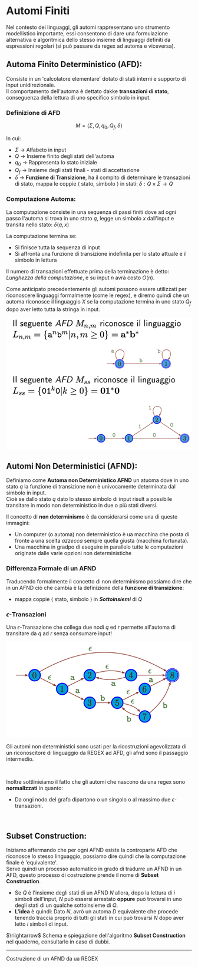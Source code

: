 # Automi Finiti

Nel contesto dei linguaggi, gli automi rappresentano uno strumento modellistico importante, essi consentono di dare una formulazione alternativa e algoritmica dello stesso insieme di linguaggi definiti da espressioni regolari (si può passare da regex ad automa e viceversa).  

## Automa Finito Deterministico (AFD): 

Consiste in un 'calcolatore elementare' dotato di stati interni e supporto di input unidirezionale.  
Il comportamento dell'automa è dettato dakke **transazioni di stato**, conseguenza della lettura di uno specifico simbolo in input.

### Definizione di AFD

$$
M = (\Sigma,Q,q_0,Q_f,\delta)
$$

In cui:
- $\Sigma$ $\rightarrow$ Alfabeto in input 
- $Q$ $\rightarrow$ Insieme finito degli stati dell'automa
- $q_0$ $\rightarrow$ Rappresenta lo stato iniziale
- $Q_f$ $\rightarrow$ Insieme degli stati finali - stati di accettazione
- $\delta$ $\rightarrow$ **Funzione di Transizione**, ha il compito di determinare le transazioni di stato, mappa le coppie $\langle$ stato, simbolo $\rangle$ in stati: $\delta : Q\times \Sigma \rightarrow Q$

### Computazione Automa:

La computazione consiste in una sequenza di passi finiti dove ad ogni passo l'automa si trova in uno stato $q$, legge un simbolo $x$ dall'input e transita nello stato: $\delta (q,x)$  

La computazione termina se:
- Si finisce tutta la sequenza di input
- Si affronta una funzione di transizione indefinita per lo stato attuale e il simbolo in lettura

Il numero di transazioni effettuate prima della terminazione è detto: _Lunghezza della computazione_, e su input $n$ avrà costo $O(n)$.  

Come anticipato precedentemente gli automi possono essere utilizzati per riconoscere linguaggi formalmente (come le regex), e diremo quindi che un automa riconosce il linguaggio $X$ se la computazione termina in uno stato $Q_f$ dopo aver letto tutta la stringa in input.  

![](../../images/riconoscitore_linguaggi.png)


## Automi Non Deterministici (AFND):

Definiamo come **Automa non Deterministico AFND** un atuoma dove in uno stato $q$ la funzione di transizione non è univocamente determinata dal simbolo in input.  
Cioè se dallo stato $q$ dato lo stesso simbolo di input risult a possibile transitare in modo non deterministico in due o più stati diversi.  

Il concetto di **non determinismo** è da considerarsi come una di queste immagini:
-  Un computer (o automa) non deterministico è ua macchina che posta di fronte a una scelta _azzecca_ sempre quella giusta (macchina fortunata).
- Una macchina in gradpo di eseguire in parallelo tutte le computazioni originate dalle varie opzioni non deterministiche

### Differenza Formale di un AFND
Traducendo formalmente il concetto di non determinismo possiamo dire che in un AFND ciò che cambia è la definizione della **funzione di transizione**:
- mappa coppie $\langle$ stato, simbolo $\rangle$ in **_Sottoinsiemi_** di $Q$


### $\epsilon$-Transazioni

Una $\epsilon$-Transazione che collega due nodi $q$ ed $r$ permette all'automa di transitare da $q$ ad $r$ senza consumare input!  

![afnd](../../images/AFND.png)

Gli automi non deterministici sono usati per la ricostruzioni agevolizzata di un riconoscitore di linguaggio da REGEX ad AFD, gli afnd sono il passaggio intermedio.  

<br>

Inoltre sottlinieiamo il fatto che gli automi che nascono da una regex sono **normalizzati** in quanto:
- Da ongi nodo del grafo dipartono o un singolo o al massimo due $\epsilon$-transazioni.  



<br>

## Subset Construction: 

Iniziamo affermando che per ogni AFND esiste la controparte AFD che riconosce lo stesso linguaggio, possiamo dire quindi che la computazione finale è 'equivalente'.  
Serve quindi un processo automatico in grado di tradurre un AFND in un AFD, questo processo di costruzione prende il nome di **Subset Construction**.  

- Se $Q$ è l'insieme degli stati di un AFND $N$ allora, dopo la lettura di $i$ simboli dell'input, $N$ può essersi arrestato **oppure** può trovarsi in uno degli stati di un qualche sottoinsieme di $Q$.  
- **L'idea** è quindi: Dato $N$, avrò un automa $D$ equivalente che procede tenendo traccia proprio di tutti gli stati in cui può trovarsi $N$ dopo aver letto $i$ simboli di input.  

$\riightarrow$ Schema e spiegazione dell'algoritmo **Subset Construction** nel quaderno, consultarlo in caso di dubbi.


---

Costruzione di un AFND da ua REGEX

